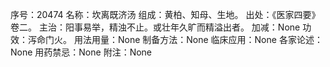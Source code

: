 序号：20474
名称：坎离既济汤
组成：黄柏、知母、生地。
出处：《医家四要》卷二。
主治：阳事易举，精浊不止。或壮年久旷而精溢出者。
加减：None
功效：泻命门火。
用法用量：None
制备方法：None
临床应用：None
各家论述：None
用药禁忌：None
附注：None
